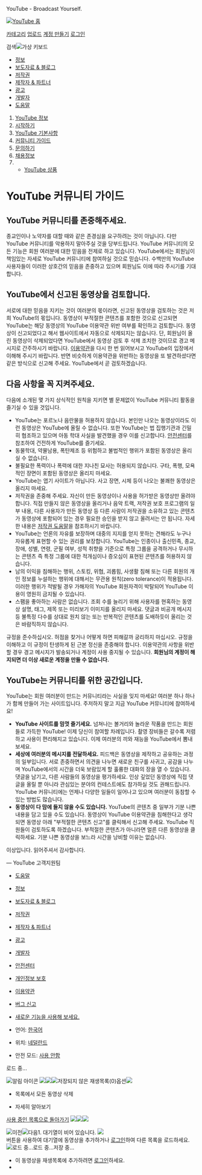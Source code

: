 




 YouTube - Broadcast Yourself.
 



















[![YouTube 홈](//s.ytimg.com/yt/img/pixel-vfl3z5WfW.gif)](/ "YouTube 홈")

[카테고리](/videos?feature=mh) [업로드](http://upload.youtube.com/my_videos_upload)
[계정 만들기](/signup?next=%2Ft%2Fcommunity_guidelines) [로그인](https://accounts.google.com/ServiceLogin?uilel=3&service=youtube&passive=true&continue=http%3A%2F%2Fwww.youtube.com%2Fsignin%3Faction_handle_signin%3Dtrue%26nomobiletemp%3D1%26hl%3Dko_KR%26next%3D%252Ft%252Fcommunity_guidelines&hl=ko_KR&ltmpl=sso)


검색![가상 키보드](//s.ytimg.com/yt/img/pixel-vfl3z5WfW.gif "가상 키보드") 


* [정보](/t/about_youtube)
* [보도자료 & 블로그](/t/press)
* [저작권](/t/copyright_center)
* [제작자 & 파트너](/creators)
* [광고](/t/advertising_overview)
* [개발자](/dev)
* [도움말](http://www.google.com/support/youtube/bin/static.py?p=homepage&page=start.cs&hl=ko-KR)












1. [YouTube 정보](/t/about_youtube)
1. [시작하기](/t/about_getting_started)
2. [YouTube 기본사항](/t/about_essentials)
3. [커뮤니티 가이드](/t/community_guidelines)
4. [문의하기](/t/contact_us)
5. [채용정보](http://www.google.com/intl/en/jobs/youtube/)
6. - [YouTube 상품](http://www.google-store.com/index.php?cPath=31)




# YouTube 커뮤니티 가이드



## YouTube 커뮤니티를 존중해주세요.


종교인이나 노약자를 대할 때와 같은 존경심을 요구하려는 것이 아닙니다. 다만 YouTube 커뮤니티를 악용하지 말아주실 것을 당부드립니다. YouTube 커뮤니티의 모든 기능은 회원 여러분에 대한 믿음을 전제로 하고 있습니다. YouTube에서는 회원님이 책임있는 자세로 YouTube 커뮤니티에 참여하실 것으로 믿습니다. 수백만의 YouTube 사용자들이 이러한 상호간의 믿음을 존중하고 있으며 회원님도 이에 따라 주시기를 기대합니다.


## YouTube에서 신고된 동영상을 검토합니다.


서로에 대한 믿음을 지키는 것이 여러분의 몫이라면, 신고된 동영상을 검토하는 것은 저희 YouTube의 몫입니다. 동영상이 부적절한 콘텐츠를 포함한 것으로 신고되면 YouTube는 해당 동영상의 YouTube 이용약관 위반 여부를 확인하고 검토합니다. 동영상이 신고되었다고 해서 웹사이트에서 자동으로 삭제되지는 않습니다. 단, 회원님이 올린 동영상이 삭제되었다면 YouTube에서 동영상 검토 후 삭제 조치한 것이므로 경고 메시지로 간주하시기 바랍니다. [이용약관](/t/terms)을 다시 한 번 읽어보시고 YouTube의 입장에서 이해해 주시기 바랍니다. 반면 비슷하게 이용약관을 위반하는 동영상을 또 발견하셨다면 같은 방식으로 신고해 주세요. YouTube에서 곧 검토하겠습니다.


## 다음 사항을 꼭 지켜주세요.


다음에 소개된 몇 가지 상식적인 원칙을 지키면 별 문제없이 YouTube 커뮤니티 활동을 즐기실 수 있을 것입니다.


* YouTube는 포르노나 음란물을 허용하지 않습니다. 본인만 나오는 동영상이라도 이런 동영상은 YouTube에 올릴 수 없습니다. 또한 YouTube는 법 집행기관과 긴밀히 협조하고 있으며 아동 학대 사실을 발견했을 경우 이를 신고합니다. [안전센터](http://www.google.com/support/youtube/bin/request.py?contact_type=abuse&hl=ko-KR)를 참조하여 건전하게 YouTube를 즐기세요.
* 동물학대, 약물남용, 폭탄제조 등 위험하고 불법적인 행위가 포함된 동영상은 올리실 수 없습니다.
* 불필요한 폭력이나 폭력에 대한 지나친 묘사는 허용되지 않습니다. 구타, 폭행, 모욕적인 장면이 포함된 동영상은 올리지 마세요.
* YouTube는 엽기 사이트가 아닙니다. 사고 장면, 시체 등이 나오는 불쾌한 동영상은 올리지 마세요.
* 저작권을 존중해 주세요. 자신이 만든 동영상이나 사용을 허가받은 동영상만 올려야 합니다. 직접 만들지 않은 동영상을 올리거나 음악 트랙, 저작권 보호 프로그램의 일부 내용, 다른 사용자가 만든 동영상 등 다른 사람이 저작권을 소유하고 있는 콘텐츠가 동영상에 포함되어 있는 경우 필요한 승인을 받지 않고 올려서는 안 됩니다. 자세한 내용은 [저작권 도움말](/t/howto_copyright)을 참조하시기 바랍니다.
* YouTube는 언론의 자유를 보장하며 대중의 지지를 얻지 못하는 견해라도 누구나 자유롭게 표현할 수 있는 권리를 보장합니다. 
YouTube는 인종이나 출신민족, 종교, 장애, 성별, 연령, 군필 여부, 성적 취향을 기준으로 특정 그룹을 공격하거나 무시하는 콘텐츠 즉 특정 그룹에 대한 적개심이나 증오심이 표현된 콘텐츠를 허용하지 않습니다.
* 남의 이익을 침해하는 행위, 스토킹, 위협, 괴롭힘, 사생활 침해 또는 다른 회원의 개인 정보를 누설하는 행위에 대해서는 무관용 원칙(zero tolerance)이 적용됩니다. 이러한 행위가 적발될 경우 가해자의 YouTube 회원자격이 박탈되어 YouTube 이용이 영원히 금지될 수 있습니다.
* 스팸을 좋아하는 사람은 없습니다. 조회 수를 늘리기 위해 사용자를 현혹하는 동영상 설명, 태그, 제목 또는 미리보기 이미지를 올리지 마세요. 댓글과 비공개 메시지 등 불특정 다수를 상대로 원치 않는 또는 반복적인 콘텐츠를 도배하듯이 올리는 것은 바람직하지 않습니다.


규정을 준수하십시오. 허점을 찾거나 어떻게 하면 피해갈까 궁리하지 마십시오. 규정을 이해하고 이 규정이 탄생하게 된 근본 정신을 존중해야 합니다. 이용약관의 사항을 위반할 경우 경고 메시지가 발송되거나 계정이 사용 중지될 수 있습니다. **회원님의 계정이 해지되면 더 이상 새로운 계정을 만들 수 없습니다.**


## YouTube는 커뮤니티를 위한 공간입니다.


YouTube는 회원 여러분이 만드는 커뮤니티라는 사실을 잊지 마세요! 여러분 하나 하나가 함께 만들어 가는 사이트입니다. 주저하지 말고 지금 YouTube 커뮤니티에 참여하세요!


* **YouTube 사이트를 맘껏 즐기세요.** 넘쳐나는 볼거리와 놀라운 작품을 만드는 회원들로 가득한 YouTube! 이제 당신이 참여할 차례입니다. 촬영 장비들은 갈수록 저렴하고 사용이 편리해지고 있습니다. 이제 여러분의 끼와 재능을 YouTube에서 뽐내 보세요.
* **세상에 여러분의 메시지를 전달하세요.** 피드백은 동영상을 제작하고 공유하는 과정의 일부입니다. 서로 존중하면서 의견을 나누면 새로운 친구를 사귀고, 공감을 나누며 YouTube에서의 시간을 더욱 보람있게 할 훌륭한 대화의 장을 열 수 있습니다. 댓글을 남기고, 다른 사람들의 동영상을 평가하세요. 인상 깊었던 동영상에 직접 댓글을 올릴 뿐 아니라 관심있는 분야의 컨테스트에도 참가하실 것도 권해드립니다. YouTube 커뮤니티에는 언제나 다양한 일들이 일어나고 있으며 여러분이 동참할 수 있는 방법도 많습니다.
* **동영상이 다 맘에 들지 않을 수도 있습니다.** YouTube의 콘텐츠 중 일부가 기분 나쁜 내용을 담고 있을 수도 있습니다. 동영상이 YouTube 이용약관을 침해한다고 생각되면 동영상 아래 "부적절한 콘텐츠 신고"를 클릭해서 신고해 주세요. YouTube 직원들이 검토하도록 하겠습니다. 부적절한 콘텐츠가 아니라면 얼른 다른 동영상을 클릭하세요. 기분 나쁜 동영상을 보느라 시간을 낭비할 이유는 없습니다.


이상입니다. 읽어주셔서 감사합니다.


— YouTube 고객지원팀











* [도움말](http://www.google.com/support/youtube/bin/static.py?p=&page=start.cs&hl=ko_KR)
* [정보](/t/about_youtube)
* [보도자료 & 블로그](/t/press)
* [저작권](/t/copyright_center)
* [제작자 & 파트너](/creators)
* [광고](/t/advertising_overview)
* [개발자](/dev)
* [안전센터](http://www.google.com/support/youtube/bin/request.py?contact_type=abuse&hl=ko_KR)
* [개인정보 보호](/t/privacy_at_youtube)
* [이용약관](/t/terms)



* [버그 신고](http://www.google.com/tools/feedback/intl/ko/error.html)
* [새로운 기능을 사용해 보세요.](/testtube)



* 언어:
 [한국어](#)
* 위치:
 [네덜란드](#)
* 안전 모드:
 [사용 안함](#)



로드 중...






![알림 아이콘](//s.ytimg.com/yt/img/pixel-vfl3z5WfW.gif)
![](//s.ytimg.com/yt/img/pixel-vfl3z5WfW.gif)![](//s.ytimg.com/yt/img/pixel-vfl3z5WfW.gif)![](//s.ytimg.com/yt/img/pixel-vfl3z5WfW.gif)저장되지 않은 재생목록(0)옵션![](//s.ytimg.com/yt/img/pixel-vfl3z5WfW.gif) 

* 목록에서 모든 동영상 삭제



* 자세히 알아보기




[사용 중인 목록으로 돌아가기](#) 
![](//s.ytimg.com/yt/img/pixel-vfl3z5WfW.gif)![](//s.ytimg.com/yt/img/pixel-vfl3z5WfW.gif)![](//s.ytimg.com/yt/img/pixel-vfl3z5WfW.gif) 

![이전](//s.ytimg.com/yt/img/pixel-vfl3z5WfW.gif)![다음](//s.ytimg.com/yt/img/pixel-vfl3z5WfW.gif)1. 대기열이 비어 있습니다. ![](//s.ytimg.com/yt/img/pixel-vfl3z5WfW.gif)  
 버튼을 사용하여 대기열에 동영상을 추가하거나 [로그인](https://accounts.google.com/ServiceLogin?uilel=3&service=youtube&passive=true&continue=http%3A%2F%2Fwww.youtube.com%2Fsignin%3Faction_handle_signin%3Dtrue%26nomobiletemp%3D1%26hl%3Dko_KR%26next%3D%252Ft%252Fcommunity_guidelines&hl=ko_KR&ltmpl=sso)하여 다른 목록을 로드하세요.
![로드 중...](//s.ytimg.com/yt/img/pixel-vfl3z5WfW.gif)로드 중...저장 중... 


* 이 동영상을 재생목록에 추가하려면 [로그인](#)하세요.
* 












